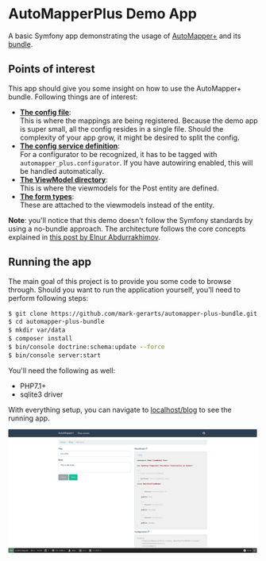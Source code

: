 # AutoMapperPlus Demo App

A basic Symfony app demonstrating the usage of [AutoMapper+](https://www.github.com/mark-gerarts/automapper-plus)
and its [bundle](https://github.com/mark-gerarts/automapper-plus-bundle).

## Points of interest
This app should give you some insight on how to use the AutoMapper+ bundle. 
Following things are of interest:

- **[The config file](https://github.com/mark-gerarts/automapper-plus-demo-app/blob/master/src/Demo/AutoMapperConfig.php)**:<br>
This is where the mappings are being registered. Because the demo app is super 
small, all the config resides in a single file. Should the complexity of your
app grow, it might be desired to split the config.
- **[The config service definition](https://github.com/mark-gerarts/automapper-plus-demo-app/blob/master/app/config/services/services.yml)**:<br>
For a configurator to be recognized, it has to be tagged with 
`automapper_plus.configurator`. If you have autowiring enabled, this will be
handled automatically.
- **[The ViewModel directory](https://github.com/mark-gerarts/automapper-plus-demo-app/tree/master/src/Demo/ViewModel/Post)**:<br>
This is where the viewmodels for the Post entity are defined.
- **[The form types](https://github.com/mark-gerarts/automapper-plus-demo-app/tree/master/src/Demo/Form)**:<br>
These are attached to the viewmodels instead of the entity.

**Note**: you'll notice that this demo doesn't follow the Symfony standards by
 using a no-bundle approach. The architecture follows the core concepts
 explained in [this post by Elnur Abdurrakhimov](http://elnur.pro/symfony-without-bundles/).

## Running the app
The main goal of this project is to provide you some code to browse through. 
Should you want to run the application yourself, you'll need to perform 
following steps:

```bash
$ git clone https://github.com/mark-gerarts/automapper-plus-bundle.git
$ cd automapper-plus-bundle
$ mkdir var/data
$ composer install
$ bin/console doctrine:schema:update --force
$ bin/console server:start
```

You'll need the following as well:
- PHP7.1+
- sqlite3 driver

With everything setup, you can navigate to [localhost/blog](http://localhost:8000/blog)
to see the running app.

![screenshot running app](screenshot.png)

